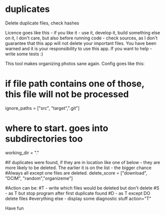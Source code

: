 # duplicates
Delete duplicate files, check hashes

Licence goes like this - if you like it - use it, develop it, build something else on it, 
I don't care, but also before running code - check sources, as I don't guarantee that this app will not delete your important files. 
You have been warned and it is your responsibility to use this app. If you want to help - write some tests :)


This tool makes organizing photos sane again. Config goes like this:
# if file path contains one of those, this file will not be processed
ignore_paths = ["src", "target",".git"] 

# where to start. goes into subdirectories too
working_dir = "."

#if duplicates were found, if they are in location like one of below - they are more likely to be deleted. The earlier it is on the list - the bigger chance
#Always all except one files are deleted.
delete_score = ["download", "DCIM", "random","organizeme"]

#Action can be: 
#T - write which files would be deleted but don't delete
#S - as T but stop program after first duplicate found
#D - as T except DO delete files
#everything else - display some diagnostic stuff
action="T"

Have fun
